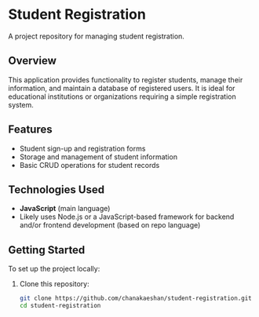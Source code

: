 # Student Registration

A project repository for managing student registration.

## Overview

This application provides functionality to register students, manage their information, and maintain a database of registered users. It is ideal for educational institutions or organizations requiring a simple registration system.

## Features

- Student sign-up and registration forms
- Storage and management of student information
- Basic CRUD operations for student records

## Technologies Used

- **JavaScript** (main language)
- Likely uses Node.js or a JavaScript-based framework for backend and/or frontend development (based on repo language)

## Getting Started

To set up the project locally:

1. Clone this repository:
   ```sh
   git clone https://github.com/chanakaeshan/student-registration.git
   cd student-registration
